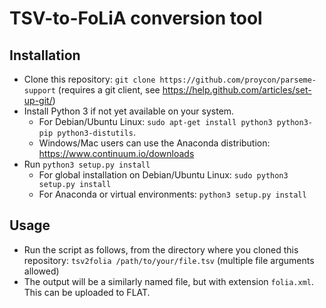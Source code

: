 TSV-to-FoLiA conversion tool
================================

Installation
---------------

- Clone this repository: ``git clone https://github.com/proycon/parseme-support`` (requires a git client, see https://help.github.com/articles/set-up-git/)
- Install Python 3 if not yet available on your system.
    - For Debian/Ubuntu Linux: ``sudo apt-get install python3 python3-pip python3-distutils``.
    - Windows/Mac users can use the Anaconda distribution: https://www.continuum.io/downloads
- Run ``python3 setup.py install``
    - For global installation on Debian/Ubuntu Linux: ``sudo python3 setup.py install``
    - For Anaconda or virtual environments: ``python3 setup.py install``

Usage 
--------

- Run the script as follows, from the directory where you cloned this
  repository: ``tsv2folia /path/to/your/file.tsv`` (multiple file arguments allowed) 
- The output will be a similarly named file, but with extension ``folia.xml``.
  This can be uploaded to FLAT.

